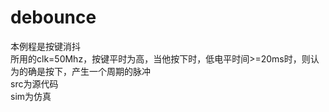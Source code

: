 # debounce    
本例程是按键消抖     
所用的clk=50Mhz，按键平时为高，当他按下时，低电平时间>=20ms时，则认为的确是按下，产生一个周期的脉冲       
src为源代码       
sim为仿真      
